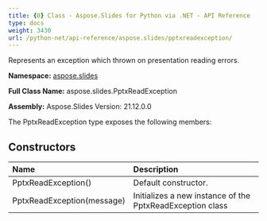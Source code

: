 ```yaml
---
title: {0} Class - Aspose.Slides for Python via .NET - API Reference
type: docs
weight: 3430
url: /python-net/api-reference/aspose.slides/pptxreadexception/
---
```


Represents an exception which thrown on presentation reading errors.

**Namespace:** [aspose.slides](/python-net/api-reference/aspose.slides/)

**Full Class Name:** aspose.slides.PptxReadException

**Assembly:**  Aspose.Slides Version: 21.12.0.0

The PptxReadException type exposes the following members:
## **Constructors**
|**Name**|**Description**|
| :- | :- |
|PptxReadException()|Default constructor.|
|PptxReadException(message)|Initializes a new instance of the PptxReadException class|

